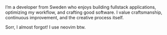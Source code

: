 I’m a developer from Sweden who enjoys building fullstack applications, optimizing my workflow, and crafting good software.
I value craftsmanship, continuous improvement, and the creative process itself.

Sorr, I almost forgot! I use neovim btw.

<!--
**sternerr/sternerr** is a ✨ _special_ ✨ repository because its `README.md` (this file) appears on your GitHub profile.

Here are some ideas to get you started:

- 🔭 I’m currently working on ...
- 🌱 I’m currently learning ...
- 👯 I’m looking to collaborate on ...
- 🤔 I’m looking for help with ...
- 💬 Ask me about ...
- 📫 How to reach me: ...
- 😄 Pronouns: ...
- ⚡ Fun fact: ...
-->
